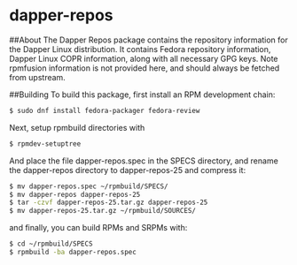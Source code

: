 # dapper-repos

##About
The Dapper Repos package contains the repository information for the Dapper Linux distribution. It contains Fedora repository information, Dapper Linux COPR information, along with all necessary GPG keys. Note rpmfusion information is not provided here, and should always be fetched from upstream.


##Building
To build this package, first install an RPM development chain:

```bash
$ sudo dnf install fedora-packager fedora-review

```

Next, setup rpmbuild directories with

```bash
$ rpmdev-setuptree
```
And place the file dapper-repos.spec in the SPECS directory, and rename the dapper-repos directory to dapper-repos-25 and compress it:
```bash
$ mv dapper-repos.spec ~/rpmbuild/SPECS/
$ mv dapper-repos dapper-repos-25
$ tar -czvf dapper-repos-25.tar.gz dapper-repos-25
$ mv dapper-repos-25.tar.gz ~/rpmbuild/SOURCES/
```

and finally, you can build RPMs and SRPMs with:
```bash
$ cd ~/rpmbuild/SPECS
$ rpmbuild -ba dapper-repos.spec
```


